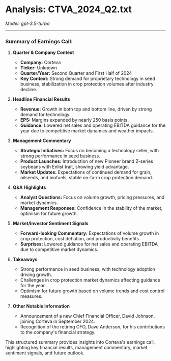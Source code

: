 # Analysis: CTVA_2024_Q2.txt

*Model: gpt-3.5-turbo*

---

### Summary of Earnings Call:

1. **Quarter & Company Context**
   - **Company:** Corteva
   - **Ticker:** Unknown
   - **Quarter/Year:** Second Quarter and First Half of 2024
   - **Key Context:** Strong demand for proprietary technology in seed business, stabilization in crop protection volumes after industry decline.

2. **Headline Financial Results**
   - **Revenue:** Growth in both top and bottom line, driven by strong demand for technology.
   - **EPS:** Margins expanded by nearly 250 basis points.
   - **Guidance:** Lowered net sales and operating EBITDA guidance for the year due to competitive market dynamics and weather impacts.

3. **Management Commentary**
   - **Strategic Initiatives:** Focus on becoming a technology seller, with strong performance in seed business.
   - **Product Launches:** Introduction of new Pioneer brand Z-series soybeans with Enlist trait, showing yield advantage.
   - **Market Updates:** Expectations of continued demand for grain, oilseeds, and biofuels, stable on-farm crop protection demand.

4. **Q&A Highlights**
   - **Analyst Questions:** Focus on volume growth, pricing pressures, and market dynamics.
   - **Management Responses:** Confidence in the stability of the market, optimism for future growth.

5. **Market/Investor Sentiment Signals**
   - **Forward-looking Commentary:** Expectations of volume growth in crop protection, cost deflation, and productivity benefits.
   - **Surprises:** Lowered guidance for net sales and operating EBITDA due to competitive market dynamics.

6. **Takeaways**
   - Strong performance in seed business, with technology adoption driving growth.
   - Challenges in crop protection market dynamics affecting guidance for the year.
   - Optimism for future growth based on volume trends and cost control measures.

7. **Other Notable Information**
   - Announcement of a new Chief Financial Officer, David Johnson, joining Corteva in September 2024.
   - Recognition of the retiring CFO, Dave Anderson, for his contributions to the company's financial strategy.

This structured summary provides insights into Corteva's earnings call, highlighting key financial results, management commentary, market sentiment signals, and future outlook.
